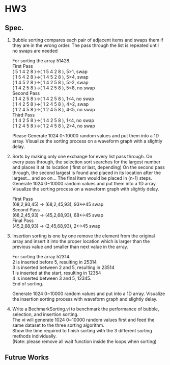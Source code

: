# HW3
## Spec.

1. Bubble sorting compares each pair of adjacent items and swaps them if they are in the wrong order. The pass through the list is repeated until no swaps are needed

   For sorting the array 51428.   
   First Pass   
   ( 5 1 4 2 8 )->( 1 5 4 2 8 ), 5>1, swap   
   ( 1 5 4 2 8 )->( 1 4 5 2 8 ), 5>4, swap   
   ( 1 4 5 2 8 )->( 1 4 2 5 8 ), 5>2, swap   
   ( 1 4 2 5 8 )->( 1 4 2 5 8 ), 5<8, no swap   
   Second Pass   
   ( 1 4 2 5 8 )->( 1 4 2 5 8 ), 1<4, no swap   
   ( 1 4 2 5 8 )->( 1 2 4 5 8 ), 4>2, swap   
   ( 1 2 4 5 8 )->( 1 2 4 5 8 ), 4<5, no swap   
   Third Pass   
   ( 1 4 2 5 8 )->( 1 4 2 5 8 ), 1<4, no swap  
   ( 1 2 4 5 8 )->( 1 2 4 5 8 ), 2>4, no swap   
    
   Please Generate 1024 0~10000 random values and put them into a 1D array. Visualize the sorting process on a waveform graph with a slightly delay.

2. Sorts by making only one exchange for every list pass through. On every pass through, the selection sort searches for the largest number and places it at its location ( first or last, depending)
   On the second pass through, the second largest is found and placed in its location after the largest… and so on…
   The final item would be placed in (n-1) steps.
   Generate 1024 0~10000 random values and put them into a 1D array. Visualize the sorting process on a waveform graph with slightly delay.

   First Pass   
   (68,2,93,45) -> (68,2,45,93), 93<->45 swap   
   Second Pass   
   (68,2,45,93) -> (45,2,68,93), 68<->45 swap   
   Final Pass   
   (45,2,68,93) -> (2,45,68,93), 2<->45 swap   

3. Insertion sorting is one by one remove the element from the original array and insert it into the proper location which is larger than the previous value and smaller than next value in the array.
   
   For sorting the array 52314.   
   2 is inserted before 5, resulting in 25314   
   3 is inserted between 2 and 5, resulting in 23514   
   1 is inserted at the start, resulting in 12354   
   4 is inserted between 3 and 5, 12345.   
   End of sorting.   
   
   Generate 1024 0~10000 random values and put into a 1D array. Visualize the insertion sorting process with waveform graph and slightly delay.

2. Write a BechmarkSorting.vi to benchmark the performance of bubble, selection, and insertion sorting.   
   The vi will generate 1024 0~10000 random values first and feed the same dataset to the three sorting algorithm.   
   Show the time required to finish sorting with the 3 different sorting methods individually.   
   (Note: please remove all wait function inside the loops when sorting) 

## Futrue Works